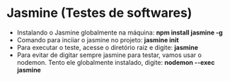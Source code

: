 # Jasmine (Testes de softwares)

- Instalando o Jasmine globalmente na máquina: **npm install jasmine -g**
- Comando para inciiar o jasmine no projeto: **jasmine init**
- Para executar o teste, acesse o diretório raiz e digite: **jasmine**
- Para evitar de digitar sempre jasmine para testar, vamos usar o nodemon. Tento ele globalmente instalado, digite: **nodemon --exec jasmine**